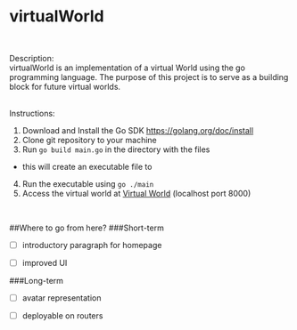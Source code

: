 # virtualWorld
<br>

<p>Description:<br>
virtualWorld is an implementation of a virtual World using the go programming language. The purpose of this project is to serve as a building block for future virtual worlds. </p>
<br>
Instructions:

1. Download  and Install the Go SDK https://golang.org/doc/install
2. Clone git repository to your machine
3. Run `go build main.go` in the directory with the files
  - this will create an executable file to
4. Run the executable using `go ./main`
5. Access the virtual world at <a href="http://localhost:8000">Virtual World</a> (localhost port 8000)

<br>

##Where to go from here?
###Short-term
- [ ] introductory paragraph for homepage
- [ ] improved UI
 

###Long-term
- [ ] avatar representation
- [ ] deployable on routers




